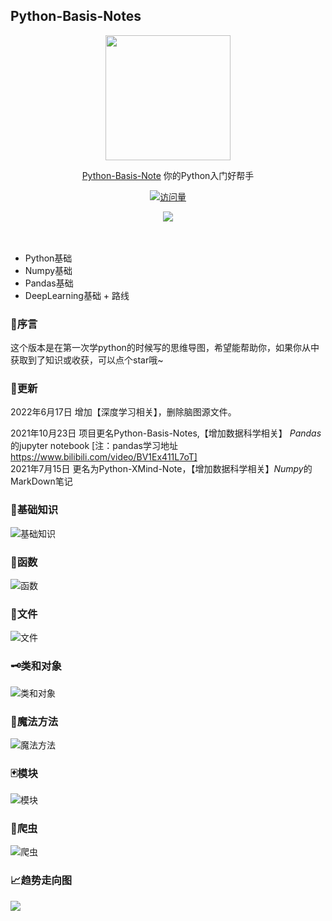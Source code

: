 ## Python-Basis-Notes

<p align="center">
  <a href="https://github.com/zhiyu1998/Python-Basis-Notes">
    <img width="200" src="./images/logo.png">
  </a>
</p>

<div align="center">

<a href="https://github.com/zhiyu1998/Python-Basis-Notes" target="_blank">Python-Basis-Note</a> 你的Python入门好帮手

[![访问量](https://profile-counter.glitch.me/Python-Basis-Notes/count.svg)](https://github.com/zhiyu1998/Python-Basis-Notes)


<img src="https://cdn.jsdelivr.net/gh/xianxincoder/xianxincoder/assets/github-contribution-grid-snake.svg">

</div>
<br />
<br />

* Python基础
* Numpy基础
* Pandas基础
* DeepLearning基础 + 路线



### 🍭序言

这个版本是在第一次学python的时候写的思维导图，希望能帮助你，如果你从中获取到了知识或收获，可以点个star哦~

### 🐌更新

2022年6月17日 增加【深度学习相关】，删除脑图源文件。

2021年10月23日 项目更名Python-Basis-Notes,【增加数据科学相关】 *Pandas*的jupyter notebook [注：pandas学习地址 https://www.bilibili.com/video/BV1Ex411L7oT]  
2021年7月15日  更名为Python-XMind-Note，【增加数据科学相关】*Numpy*的MarkDown笔记

### 🍬基础知识

![基础知识](images/%E5%9F%BA%E7%A1%80%E7%9F%A5%E8%AF%86.png)

### 📲函数

![函数](images/%E5%87%BD%E6%95%B0.png)

### 📁文件

![文件](images/%E6%96%87%E4%BB%B6.png)

### 🗝️类和对象

![类和对象](images/%E7%B1%BB%E5%92%8C%E5%AF%B9%E8%B1%A1.png)

### 🧙魔法方法

![魔法方法](images/%E9%AD%94%E6%B3%95%E6%96%B9%E6%B3%95.png)

### 🃏模块

![模块](images/%E6%A8%A1%E5%9D%97.png)

### 🐞爬虫

![爬虫](images/%E7%88%AC%E8%99%AB.png)



### 📈趋势走向图

![](https://api.star-history.com/svg?repos=zhiyu1998/Python-Basis-Notes&type=Date)

